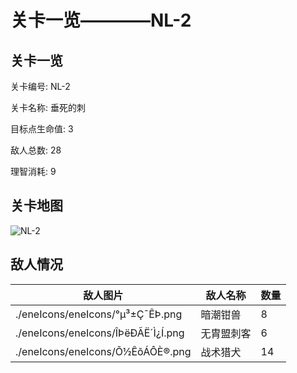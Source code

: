 # 关卡一览————NL-2


## 关卡一览

关卡编号: NL-2

关卡名称: 垂死的刺

目标点生命值: 3

敌人总数: 28

理智消耗: 9


## 关卡地图
![NL-2](./oprMap/NL-2.png)

## 敌人情况

| 敌人图片 | 敌人名称 | 数量  |
|---------|-----|-----|
| ./eneIcons/eneIcons/°µ³±Ç¯ÊÞ.png| 暗潮钳兽  |   8  |
| ./eneIcons/eneIcons/ÎÞëÐÃË´Ì¿Í.png| 无胄盟刺客  |   6  |
| ./eneIcons/eneIcons/Õ½ÊõÁÔÈ®.png| 战术猎犬  |   14  |
